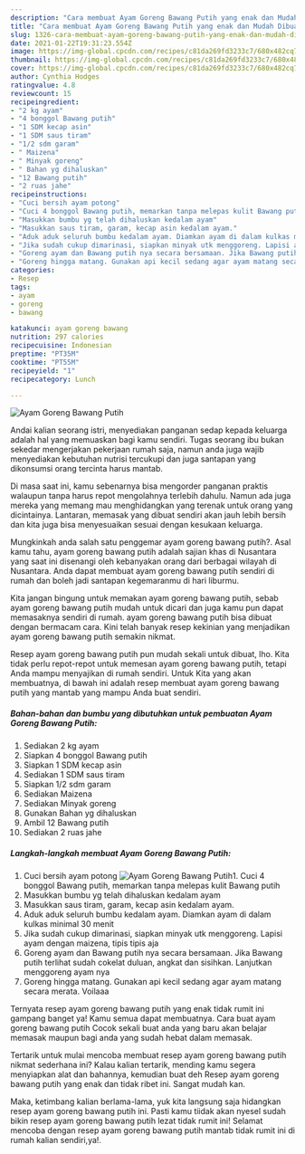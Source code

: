 ```yaml
---
description: "Cara membuat Ayam Goreng Bawang Putih yang enak dan Mudah Dibuat"
title: "Cara membuat Ayam Goreng Bawang Putih yang enak dan Mudah Dibuat"
slug: 1326-cara-membuat-ayam-goreng-bawang-putih-yang-enak-dan-mudah-dibuat
date: 2021-01-22T19:31:23.554Z
image: https://img-global.cpcdn.com/recipes/c81da269fd3233c7/680x482cq70/ayam-goreng-bawang-putih-foto-resep-utama.jpg
thumbnail: https://img-global.cpcdn.com/recipes/c81da269fd3233c7/680x482cq70/ayam-goreng-bawang-putih-foto-resep-utama.jpg
cover: https://img-global.cpcdn.com/recipes/c81da269fd3233c7/680x482cq70/ayam-goreng-bawang-putih-foto-resep-utama.jpg
author: Cynthia Hodges
ratingvalue: 4.8
reviewcount: 15
recipeingredient:
- "2 kg ayam"
- "4 bonggol Bawang putih"
- "1 SDM kecap asin"
- "1 SDM saus tiram"
- "1/2 sdm garam"
- " Maizena"
- " Minyak goreng"
- " Bahan yg dihaluskan"
- "12 Bawang putih"
- "2 ruas jahe"
recipeinstructions:
- "Cuci bersih ayam potong"
- "Cuci 4 bonggol Bawang putih, memarkan tanpa melepas kulit Bawang putih"
- "Masukkan bumbu yg telah dihaluskan kedalam ayam"
- "Masukkan saus tiram, garam, kecap asin kedalam ayam."
- "Aduk aduk seluruh bumbu kedalam ayam. Diamkan ayam di dalam kulkas minimal 30 menit"
- "Jika sudah cukup dimarinasi, siapkan minyak utk menggoreng. Lapisi ayam dengan maizena, tipis tipis aja"
- "Goreng ayam dan Bawang putih nya secara bersamaan. Jika Bawang putih terlihat sudah cokelat duluan, angkat dan sisihkan. Lanjutkan menggoreng ayam nya"
- "Goreng hingga matang. Gunakan api kecil sedang agar ayam matang secara merata. Voilaaa"
categories:
- Resep
tags:
- ayam
- goreng
- bawang

katakunci: ayam goreng bawang 
nutrition: 297 calories
recipecuisine: Indonesian
preptime: "PT35M"
cooktime: "PT55M"
recipeyield: "1"
recipecategory: Lunch

---
```



![Ayam Goreng Bawang Putih](https://img-global.cpcdn.com/recipes/c81da269fd3233c7/680x482cq70/ayam-goreng-bawang-putih-foto-resep-utama.jpg)

Andai kalian seorang istri, menyediakan panganan sedap kepada keluarga adalah hal yang memuaskan bagi kamu sendiri. Tugas seorang ibu bukan sekedar mengerjakan pekerjaan rumah saja, namun anda juga wajib menyediakan kebutuhan nutrisi tercukupi dan juga santapan yang dikonsumsi orang tercinta harus mantab.

Di masa  saat ini, kamu sebenarnya bisa mengorder panganan praktis walaupun tanpa harus repot mengolahnya terlebih dahulu. Namun ada juga mereka yang memang mau menghidangkan yang terenak untuk orang yang dicintainya. Lantaran, memasak yang dibuat sendiri akan jauh lebih bersih dan kita juga bisa menyesuaikan sesuai dengan kesukaan keluarga. 



Mungkinkah anda salah satu penggemar ayam goreng bawang putih?. Asal kamu tahu, ayam goreng bawang putih adalah sajian khas di Nusantara yang saat ini disenangi oleh kebanyakan orang dari berbagai wilayah di Nusantara. Anda dapat membuat ayam goreng bawang putih sendiri di rumah dan boleh jadi santapan kegemaranmu di hari liburmu.

Kita jangan bingung untuk memakan ayam goreng bawang putih, sebab ayam goreng bawang putih mudah untuk dicari dan juga kamu pun dapat memasaknya sendiri di rumah. ayam goreng bawang putih bisa dibuat dengan bermacam cara. Kini telah banyak resep kekinian yang menjadikan ayam goreng bawang putih semakin nikmat.

Resep ayam goreng bawang putih pun mudah sekali untuk dibuat, lho. Kita tidak perlu repot-repot untuk memesan ayam goreng bawang putih, tetapi Anda mampu menyajikan di rumah sendiri. Untuk Kita yang akan membuatnya, di bawah ini adalah resep membuat ayam goreng bawang putih yang mantab yang mampu Anda buat sendiri.

<!--inarticleads1-->

##### Bahan-bahan dan bumbu yang dibutuhkan untuk pembuatan Ayam Goreng Bawang Putih:

1. Sediakan 2 kg ayam
1. Siapkan 4 bonggol Bawang putih
1. Siapkan 1 SDM kecap asin
1. Sediakan 1 SDM saus tiram
1. Siapkan 1/2 sdm garam
1. Sediakan  Maizena
1. Sediakan  Minyak goreng
1. Gunakan  Bahan yg dihaluskan
1. Ambil 12 Bawang putih
1. Sediakan 2 ruas jahe




<!--inarticleads2-->

##### Langkah-langkah membuat Ayam Goreng Bawang Putih:

1. Cuci bersih ayam potong
<img src="https://img-global.cpcdn.com/steps/4c52e9b9cd40a092/160x128cq70/ayam-goreng-bawang-putih-langkah-memasak-1-foto.jpg" alt="Ayam Goreng Bawang Putih">1. Cuci 4 bonggol Bawang putih, memarkan tanpa melepas kulit Bawang putih
1. Masukkan bumbu yg telah dihaluskan kedalam ayam
1. Masukkan saus tiram, garam, kecap asin kedalam ayam.
1. Aduk aduk seluruh bumbu kedalam ayam. Diamkan ayam di dalam kulkas minimal 30 menit
1. Jika sudah cukup dimarinasi, siapkan minyak utk menggoreng. Lapisi ayam dengan maizena, tipis tipis aja
1. Goreng ayam dan Bawang putih nya secara bersamaan. Jika Bawang putih terlihat sudah cokelat duluan, angkat dan sisihkan. Lanjutkan menggoreng ayam nya
1. Goreng hingga matang. Gunakan api kecil sedang agar ayam matang secara merata. Voilaaa




Ternyata resep ayam goreng bawang putih yang enak tidak rumit ini gampang banget ya! Kamu semua dapat membuatnya. Cara buat ayam goreng bawang putih Cocok sekali buat anda yang baru akan belajar memasak maupun bagi anda yang sudah hebat dalam memasak.

Tertarik untuk mulai mencoba membuat resep ayam goreng bawang putih nikmat sederhana ini? Kalau kalian tertarik, mending kamu segera menyiapkan alat dan bahannya, kemudian buat deh Resep ayam goreng bawang putih yang enak dan tidak ribet ini. Sangat mudah kan. 

Maka, ketimbang kalian berlama-lama, yuk kita langsung saja hidangkan resep ayam goreng bawang putih ini. Pasti kamu tiidak akan nyesel sudah bikin resep ayam goreng bawang putih lezat tidak rumit ini! Selamat mencoba dengan resep ayam goreng bawang putih mantab tidak rumit ini di rumah kalian sendiri,ya!.

